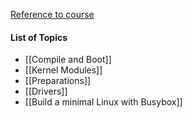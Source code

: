 [Reference to course](https://www.youtube.com/watch?v=WiZ05pnHZqM&list=PLHh55M_Kq4OChzSZUHzjjSetgiaTLB0Nz)

#### List of Topics 
- [[Compile and Boot]]
- [[Kernel Modules]]
- [[Preparations]]
- [[Drivers]]
- [[Build a minimal Linux with Busybox]]

